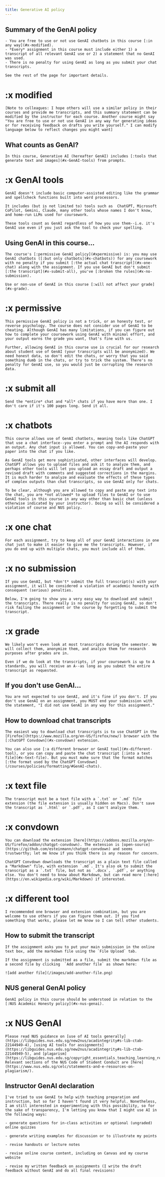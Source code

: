 ```yaml
---
title: Generative AI policy
---
```

## Summary of the GenAI policy

	- You are free to use or not use GenAI chatbots in this course [:in any way](#x-modified).
	- *Every* assignment in this course must include either 1) a transcript of all relevant GenAI use or 2) a statement that no GenAI was used.
	- There is no penalty for using GenAI as long as you submit your chat transcripts.

	See the rest of the page for important details.

# :x modified

	[Note to colleagues: I hope others will use a similar policy in their courses and provide me transcripts, and this summary statement can be modified by the instructor for each course. Another course might say "You are free to use or not use GenAI in any way for generating ideas or for receiving feedback on drafts you write yourself." I can modify language below to reflect changes you might want]

## What counts as GenAI?

	In this course, Generative AI (hereafter GenAI) includes [:tools that generate text and images](#x-GenAI-tools) from prompts.

# :x GenAI tools

	GenAI doesn't include basic computer-assisted editing like the grammar and spellcheck functions built into word processors.

	It includes (but is not limited to) tools such as  ChatGPT, Microsoft CoPilot, Gemini, Claude, many other tools whose names I don't know, and home-run LLMs used for coursework.

	These tools count as GenAI regardless of how you use them--i.e. it's GenAI use even if you just ask the tool to check your spelling.

## Using GenAI in this course...

	The course's [:permissive GenAI policy](#xpermissive) is: you may use GenAI chatbots ([:but only chatbots](#x-chatbots)) for any coursework with no penalty if you submit [:the actual chat transcript](#x-one-chat) along with the assignment. If you use GenAI but don't submit [:the transcript](#x-submit-all), you've [:broken the rules](#x-no-submission).

	Use or non-use of GenAI in this course [:will not affect your grade](#x-grade).

# :x permissive

	This permissive GenAI policy is not a trick, or an honesty test, or reverse psychology. The course does not consider use of GenAI to be cheating. Although GenAI has many limitations, if you can figure out how to complete your coursework using GenAI with minimal effort, and your output earns the grade you want, that's fine with us.

	Further, allowing GenAI in this course use is crucial for our research about student use of GenAI (your transcripts will be anonymized). We need honest data, so don't edit the chats, or worry that you said something dumb in the chats, or try to trick the system. There's no penalty for GenAI use, so you would just be corrupting the research data.

# :x submit all

	Send the *entire* chat and *all* chats if you have more than one. I don't care if it's 100 pages long. Send it all.

# :x chatbots

	This course allows use of GenAI chatbots, meaning tools like ChatGPT that use a chat interface--you enter a prompt and the AI responds with an output. Any chat input is allowed. You can copy-and-paste your paper into the chat if you like.

	As GenAI tools get more sophisticated, other interfaces will develop. ChatGPT allows you to upload files and ask it to analyze them, and perhaps other tools will let you upload an essay draft and output a revised draft with comments and suggested corrections in the margins. It is much harder to analyze and evaluate the effects of these types of complex outputs than chat transcripts, so use GenAI only for chats.

	To be clear, although you are allowed to copy and paste any text into the chat, you are *not allowed* to upload files to GenAI or to use GenAI tools in this course in any way other than basic chat (unless otherwise indicated by your instructor). Doing so will be considered a violation of course and NUS policy.

# :x one chat

	For each assignment, try to keep all of your GenAI interactions in one chat just to make it easier to give me the transcripts. However, if you do end up with multiple chats, you must include all of them.

# :x no submission

	If you use GenAI, but *don't* submit the full transcript(s) with your assignment, it will be considered a violation of academic honesty with consequent (serious) penalties.

	Below, I'm going to show you a very easy way to download and submit the transcripts. There really is no penalty for using GenAI, so don't risk failing the assignment or the course by forgetting to submit the transcript.

# :x grade

	We likely won't even look at most transcripts during the semester. We will collect them, anonymize them, and analyze them for research purposes after grades are in.

	Even if we do look at the transcripts, if your coursework is up to A standards, you will receive an A--as long as you submit the entire transcript as requested.

## If you don't use GenAI...

	You are not expected to use GenAI, and it's fine if you don't. If you don't use GenAI on an assignment, you MUST end your submission with the statement, "I did not use GenAI in any way for this assignment."

## How to download chat transcripts

	The easiest way to download chat transcripts is to use ChatGPT in the [Firefox](https://www.mozilla.org/en-US/firefox/new/) browser with the [:ChatGPT Convdown](#x-convdown) extension.

	You can also use [:a different browser or GenAI tool](#x-different-tool), or you can copy and paste the chat transcript [:into a text file](#x-text-file). But you must make sure that the format matches [:the format used by the ChatGPT Convdown](/courses/policies/formatting/#GenAI-chats).

# :x text file

	The transcript must be a text file with a `.txt` or `.md` file extension (the file extension is usually hidden on Macs). Don't save the transcript as `.html` or `.pdf`, as I can't analyze them.

# :x convdown

	You can download the extension [here](https://addons.mozilla.org/en-US/firefox/addon/chatgpt-convdown). The extension is [open-source](https://github.com/esteinmann/chatgpt-convdown) and seems trustworthy; let me know if you think there is any reason for concern.

	ChatGPT Convdown downloads the transcript as a plain text file called a "Markdown" file, with extension `.md`. It's also ok to submit the transcript as a `.txt` file, but not as `.docx`, `.pdf`, or anything else. You don't need to know about Markdown, but can read more [:here](https://en.wikipedia.org/wiki/Markdown) if interested.

# :x different tool

	I recommended one browser and extension combination, but you are welcome to use others if you can figure them out. If you find something that works, please let me know so I can tell other students.

## How to submit the transcript

	If the assignment asks you to put your main submission in the online text box, add the markdown file using the `File Upload` tab.

	If the assignment is submitted as a file, submit the markdown file as a second file by clicking  `Add another file` as shown here:

	![add another file](/images/add-another-file.png)

## NUS general GenAI policy

	GenAI policy in this course should be understood in relation to the [:NUS Academic Honesty policy](#x-nus-genai).

# :x NUS GenAI

	Please read NUS guidance on [use of AI tools generally](https://libguides.nus.edu.sg/new2nus/acadintegrity#s-lib-ctab-22144949-4), [using AI tools for assignments](https://libguides.nus.edu.sg/new2nus/acadintegrity#s-lib-ctab-22144949-5), and [plagarism](https://libguides.nus.edu.sg/copyright_essentials_teaching_learning_research/plagiarism). Relevant sections of the NUS Code of Student Conduct are [here](https://www.nus.edu.sg/celc/statements-and-e-resources-on-plagiarism/).

## Instructor GenAI declaration

	I've tried to use GenAI to help with teaching preparation and instruction, but so far I haven't found it very helpful. Nonetheless, I am still interested in experimenting with this possibility, so for the sake of transparency, I'm letting you know that I might use AI in the following ways:

	- generate questions for in-class activities or optional (ungraded) online quizzes

	- generate writing examples for discussion or to illustrate my points

	- revise handouts or lecture notes

	- revise online course content, including on Canvas and my course website

	- revise my written feedback on assignments (I write the draft feedback without GenAI and do all final revisions)
